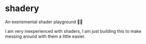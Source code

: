 # shadery

An exeriemental shader playground 🌈🔨

I am very inexperienced with shaders, I am just building this to make messing around with them a little easier.
